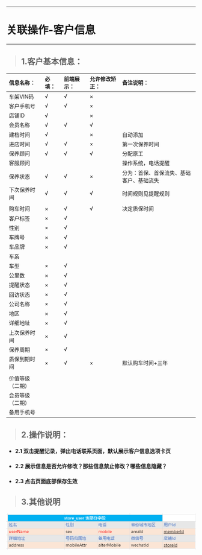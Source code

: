 
---

# 关联操作-客户信息

---

> ## 1.客户基本信息：

| **信息名称：** | **必填：** | **前端展示：** | **允许修改矫正：** | **备注说明：** |
| :--- | :--- | :--- | :--- | :--- |
| 车架VIN码 | √ | √ | × |  |
| 客户手机号 | √ | √ | × |  |
| 店铺ID | √ |  | × |  |
| 会员名称 | √ | √ | √ |  |
| 建档时间 | √ |  | × | 自动添加 |
| 进店时间 | √ | √ | × | 第一次保养时间 |
| 保养顾问 | √ | √ | √ | 分配原工 |
| 客服顾问 |  |  |  | 操作系统，电话提醒 |
| 保养状态 | √ | √ | × | 分为：首保、首保流失、基础客户、基础流失 |
| 下次保养时间 | √ | √ | √ | 时间规则见提醒规则 |
|  |  |  |  |  |
| 购车时间 | × | √ | √ | 决定质保时间 |
| 客户标签 | × | √ |  |  |
| 性别 | × | √ |  |  |
| 车牌号 | × | √ |  |  |
| 车品牌 | × | √ |  |  |
| 车系 |  |  |  |  |
| 车型 | × | √ |  |  |
| 公里数 | × | √ |  |  |
| 提醒状态 | × | √ |  |  |
| 回访状态 | × | √ |  |  |
| 公司名称 | × | √ |  |  |
| 地区 | × | √ |  |  |
| 详细地址 | × | √ |  |  |
| 上次保养时间 | × | √ |  |  |
| 保养周期 | × | √ |  |  |
| 质保到期时间 | × | √ | × | 默认购车时间+三年 |
|  |  |  |  |  |
| 价值等级（二期） |  |  |  |  |
| 会员等级（二期） |  |  |  |  |
| 备用手机号 |  |  |  |  |

> ## 2.操作说明：

* #### 2.1 双击提醒记录，弹出电话联系页面，默认展示客户信息选项卡页
* #### 2.2 展示信息是否允许修改？那些信息禁止修改？哪些信息隐藏？
* #### 2.3 点击页面底部保存生效

> ## 3.其他说明

![](/assets/import.png)

